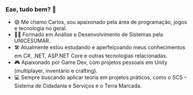 ### Eae, tudo bem? 👋

- 😄 Me chamo Carlos, sou apaixonado pela área de programação, jogos e tecnologia no geral.
- 👨‍🎓 Formado em Análise e Desenvolvimento de Sistemas pela UNICESUMAR.
- 🛠 Atualmente estou estudando e aperfeiçoando meus conhecimentos em C#, .NET, ASP.NET Core e outras tecnologias relacionadas.
- 🎮 Apaixonado por Game Dev, com projetos pessoais em Unity (multiplayer, inventário e crafting).
- 💻 Sempre buscando aplicar teoria em projetos práticos, como o SCS – Sistema de Cidadania e Serviços e o Terra Marcada.
